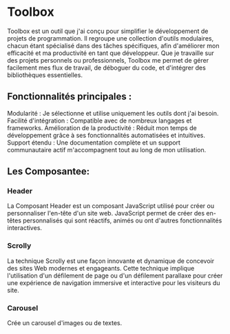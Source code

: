 # Toolbox
Toolbox est un outil que j'ai conçu pour simplifier le développement de projets de programmation. Il regroupe une collection d'outils modulaires, chacun étant spécialisé dans des tâches spécifiques, afin d'améliorer mon efficacité et ma productivité en tant que développeur. Que je travaille sur des projets personnels ou professionnels, Toolbox me permet de gérer facilement mes flux de travail, de déboguer du code, et d'intégrer des bibliothèques essentielles.

## Fonctionnalités principales :
Modularité : Je sélectionne et utilise uniquement les outils dont j'ai besoin.
Facilité d'intégration : Compatible avec de nombreux langages et frameworks.
Amélioration de la productivité : Réduit mon temps de développement grâce à ses fonctionnalités automatisées et intuitives.
Support étendu : Une documentation complète et un support communautaire actif m'accompagnent tout au long de mon utilisation.

## Les Composantee:
### Header
La Composant Header est un composant JavaScript utilisé pour créer ou personnaliser l'en-tête d'un site web. JavaScript permet de créer des en-têtes personnalisés qui sont réactifs, animés ou ont d'autres fonctionnalités interactives.

### Scrolly
La technique Scrolly est une façon innovante et dynamique de concevoir des sites Web modernes et engageants. Cette technique implique l'utilisation d'un défilement de page ou d'un défilement parallaxe pour créer une expérience de navigation immersive et interactive pour les visiteurs du site.

### Carousel
Crée un carousel d'images ou de textes. 


